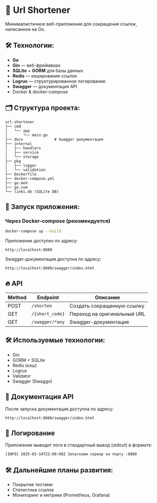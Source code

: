 # 🔗 Url Shortener

Минималистичное веб-приложение для сокращения ссылок, написанное на Go.

## 🛠 Технологии:

- **Go**
- **Gin** — веб-фреймворк
- **SQLite** + **GORM** для базы данных
- **Redis** — кеширование ссылок
- **Logrus** — структурированное логирование
- **Swagger** — документация API
- Docker & docker-compose

## 🗂 Структура проекта:

```
url-shortener
├── cmd
│   └── app
│       └── main.go
├── docs              # Swagger документация
├── internal
│   ├── handlers
│   ├── service
│   └── storage
├── pkg
│   ├── logger
│   └── validation
├── Dockerfile
├── docker-compose.yml
├── go.mod
├── go.sum
└── links.db (SQLite DB)
```

## 🚀 Запуск приложения:

### Через Docker-compose (рекомендуется)

```bash
docker-compose up --build
```

Приложение доступно по адресу:

```
http://localhost:8080
```

Swagger-документация доступна по адресу:

```
http://localhost:8080/swagger/index.html
```

## 🔥 API

| Method | Endpoint          | Описание                      |
|--------|-------------------|-------------------------------|
| POST   | `/shorten`        | Создать сокращенную ссылку    |
| GET    | `/{short_code}`   | Переход на оригинальный URL   |
| GET    | `/swagger/*any`   | Swagger-документация          |

## 🛠 Используемые технологии:
- Gin
- GORM + SQLite
- Redis (кэш)
- Logrus
- Validator
- Swagger (Swaggo)

## 📖 Документация API

После запуска документация доступна по адресу:

```
http://localhost:8080/swagger/index.html
```

## 📝 Логирование

Приложение выводит логи в стандартный вывод (stdout) в формате:

```
[INFO] 2025-03-14T22:00:00Z Запускаем сервер на порту :8080
```

## 🛠 Дальнейшие планы развития:

- Покрытие тестами
- Статистика ссылок
- Мониторинг и метрики (Prometheus, Grafana)

